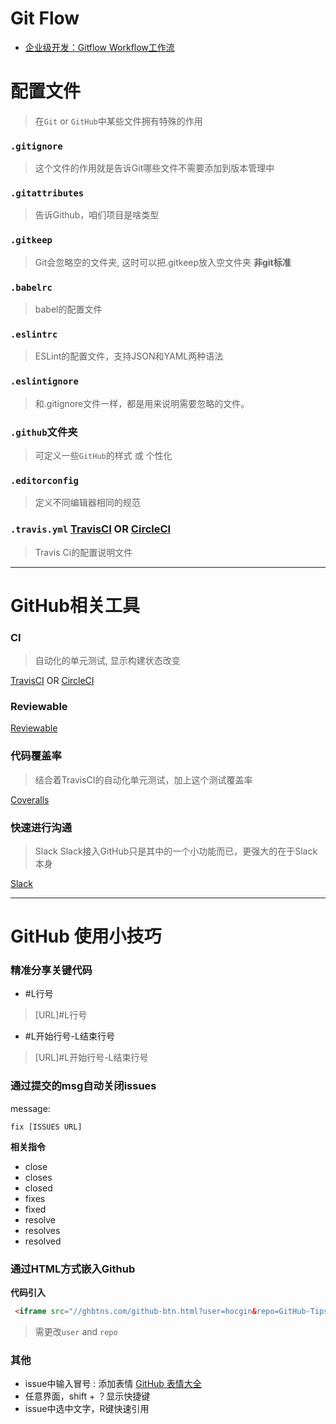 # Git Flow
- [企业级开发：Gitflow Workflow工作流](http://www.jianshu.com/p/104fa8b15d1e)

# 配置文件
> 在`Git` or `GitHub`中某些文件拥有特殊的作用

### `.gitignore`
> 这个文件的作用就是告诉Git哪些文件不需要添加到版本管理中

### `.gitattributes`
> 告诉Github，咱们项目是啥类型

### `.gitkeep`
> Git会忽略空的文件夹, 这时可以把.gitkeep放入空文件夹  **非git标准**

### `.babelrc`
> babel的配置文件

### `.eslintrc`
> ESLint的配置文件，支持JSON和YAML两种语法

### `.eslintignore`
> 和.gitignore文件一样，都是用来说明需要忽略的文件。

### `.github`文件夹
> 可定义一些`GitHub`的样式 或 个性化

### `.editorconfig`
> 定义不同编辑器相同的规范

### `.travis.yml`  [TravisCI](https://travis-ci.org/) OR [CircleCI](https://circleci.com/)
> Travis Ci的配置说明文件

-------------------

# GitHub相关工具

### CI
> 自动化的单元测试, 显示构建状态改变

[TravisCI](https://travis-ci.org/) OR [CircleCI](https://circleci.com/)

### Reviewable

[Reviewable](https://reviewable.io/)

### 代码覆盖率
> 结合着TravisCI的自动化单元测试，加上这个测试覆盖率

[Coveralls](https://coveralls.io/)

### 快速进行沟通
> Slack
> Slack接入GitHub只是其中的一个小功能而已，更强大的在于Slack本身

[Slack](https://slack.com/)

-------------------

# GitHub 使用小技巧

### 精准分享关键代码
- #L行号
> [URL]#L行号

- #L开始行号-L结束行号
> [URL]#L开始行号-L结束行号

### 通过提交的msg自动关闭issues

message:
```message
fix [ISSUES URL]
```
**相关指令**
- close
- closes
- closed
- fixes
- fixed
- resolve
- resolves
- resolved

### 通过HTML方式嵌入Github
**代码引入**
```html
 <iframe src="//ghbtns.com/github-btn.html?user=hocgin&repo=GitHub-Tips&type=watch&count=true" allowtransparency="true" frameborder="0" scrolling="0" width="110" height="20"></iframe>
```
> 需更改`user` and `repo`


### 其他
- issue中输入冒号 : 添加表情  [GitHub 表情大全](http://www.webpagefx.com/tools/emoji-cheat-sheet/˚˚)
- 任意界面，shift + ？显示快捷键
- issue中选中文字，R键快速引用
